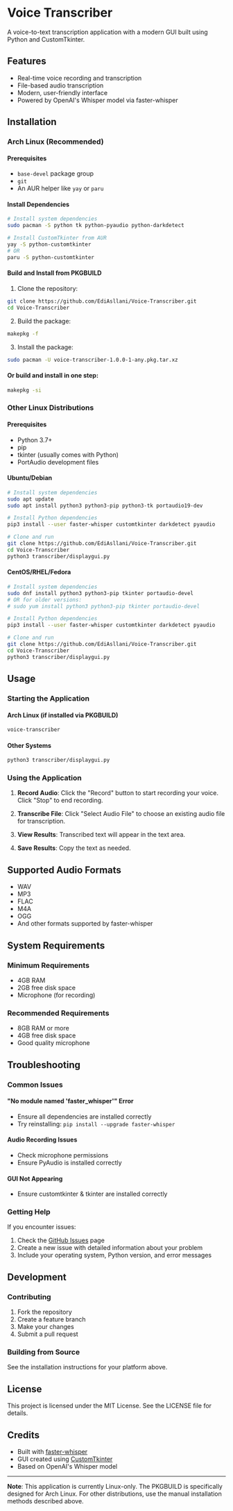 # Voice Transcriber

A voice-to-text transcription application with a modern GUI built using Python and CustomTkinter.

## Features

- Real-time voice recording and transcription
- File-based audio transcription
- Modern, user-friendly interface
- Powered by OpenAI's Whisper model via faster-whisper

## Installation

### Arch Linux (Recommended)

#### Prerequisites
- `base-devel` package group
- `git`
- An AUR helper like `yay` or `paru`

#### Install Dependencies
```bash
# Install system dependencies
sudo pacman -S python tk python-pyaudio python-darkdetect

# Install CustomTkinter from AUR
yay -S python-customtkinter
# OR
paru -S python-customtkinter
```

#### Build and Install from PKGBUILD
1. Clone the repository:
```bash
git clone https://github.com/EdiAsllani/Voice-Transcriber.git
cd Voice-Transcriber
```

2. Build the package:
```bash
makepkg -f
```

3. Install the package:
```bash
sudo pacman -U voice-transcriber-1.0.0-1-any.pkg.tar.xz
```

#### Or build and install in one step:
```bash
makepkg -si
```

### Other Linux Distributions

#### Prerequisites
- Python 3.7+
- pip
- tkinter (usually comes with Python)
- PortAudio development files

#### Ubuntu/Debian
```bash
# Install system dependencies
sudo apt update
sudo apt install python3 python3-pip python3-tk portaudio19-dev

# Install Python dependencies
pip3 install --user faster-whisper customtkinter darkdetect pyaudio

# Clone and run
git clone https://github.com/EdiAsllani/Voice-Transcriber.git
cd Voice-Transcriber
python3 transcriber/displaygui.py
```

#### CentOS/RHEL/Fedora
```bash
# Install system dependencies
sudo dnf install python3 python3-pip tkinter portaudio-devel
# OR for older versions:
# sudo yum install python3 python3-pip tkinter portaudio-devel

# Install Python dependencies
pip3 install --user faster-whisper customtkinter darkdetect pyaudio

# Clone and run
git clone https://github.com/EdiAsllani/Voice-Transcriber.git
cd Voice-Transcriber
python3 transcriber/displaygui.py
```

## Usage

### Starting the Application

#### Arch Linux (if installed via PKGBUILD)
```bash
voice-transcriber
```

#### Other Systems
```bash
python3 transcriber/displaygui.py
```

### Using the Application

1. **Record Audio**: Click the "Record" button to start recording your voice. Click "Stop" to end recording.

2. **Transcribe File**: Click "Select Audio File" to choose an existing audio file for transcription.

3. **View Results**: Transcribed text will appear in the text area.

4. **Save Results**: Copy the text as needed.

## Supported Audio Formats

- WAV
- MP3
- FLAC
- M4A
- OGG
- And other formats supported by faster-whisper

## System Requirements

### Minimum Requirements
- 4GB RAM
- 2GB free disk space
- Microphone (for recording)

### Recommended Requirements
- 8GB RAM or more
- 4GB free disk space
- Good quality microphone

## Troubleshooting

### Common Issues

#### "No module named 'faster_whisper'" Error
- Ensure all dependencies are installed correctly
- Try reinstalling: `pip install --upgrade faster-whisper`

#### Audio Recording Issues
- Check microphone permissions
- Ensure PyAudio is installed correctly

#### GUI Not Appearing
- Ensure customtkinter & tkinter are installed correctly

### Getting Help

If you encounter issues:
1. Check the [GitHub Issues](https://github.com/EdiAsllani/Voice-Transcriber/issues) page
2. Create a new issue with detailed information about your problem
3. Include your operating system, Python version, and error messages

## Development

### Contributing
1. Fork the repository
2. Create a feature branch
3. Make your changes
4. Submit a pull request

### Building from Source
See the installation instructions for your platform above.

## License

This project is licensed under the MIT License. See the LICENSE file for details.

## Credits

- Built with [faster-whisper](https://github.com/guillaumekln/faster-whisper)
- GUI created using [CustomTkinter](https://github.com/TomSchimansky/CustomTkinter)
- Based on OpenAI's Whisper model

---

**Note**: This application is currently Linux-only. The PKGBUILD is specifically designed for Arch Linux. For other distributions, use the manual installation methods described above.